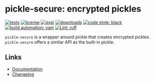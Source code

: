 # pickle-secure: encrypted pickles

[![tests][test_badge]][test_url]
[![license][licence_badge]][licence_url]
[![pypi][pypi_badge]][pypi_url]
[![downloads][pepy_badge]][pepy_url]
[![code style: black][black_badge]][black_url]
[![build automation: yam][yam_badge]][yam_url]
[![Lint: ruff][ruff_badge]][ruff_url]

`pickle-secure` is a wrapper around pickle that creates encrypted
pickles. `pickle-secure` offers a similar API as the built-in pickle.

## Links

-   [Documentation]
-   [Changelog]

[test_badge]: https://github.com/spapanik/pickle-secure/actions/workflows/tests.yml/badge.svg
[test_url]: https://github.com/spapanik/pickle-secure/actions/workflows/tests.yml
[licence_badge]: https://img.shields.io/badge/License-LGPL_v3-blue.svg
[licence_url]: https://github.com/spapanik/pickle-secure/blob/main/docs/LICENSE.md
[pypi_badge]: https://img.shields.io/pypi/v/pickle-secure
[pypi_url]: https://pypi.org/project/pickle-secure
[pepy_badge]: https://pepy.tech/badge/pickle-secure
[pepy_url]: https://pepy.tech/project/pickle-secure
[black_badge]: https://img.shields.io/badge/code%20style-black-000000.svg
[black_url]: https://github.com/psf/black
[yam_badge]: https://img.shields.io/badge/build%20automation-yamk-success
[yam_url]: https://github.com/spapanik/yamk
[ruff_badge]: https://img.shields.io/endpoint?url=https://raw.githubusercontent.com/charliermarsh/ruff/main/assets/badge/v1.json
[ruff_url]: https://github.com/charliermarsh/ruff
[Documentation]: https://pickle-secure.readthedocs.io/en/stable/
[Changelog]: https://github.com/spapanik/pickle-secure/blob/main/docs/CHANGELOG.md
